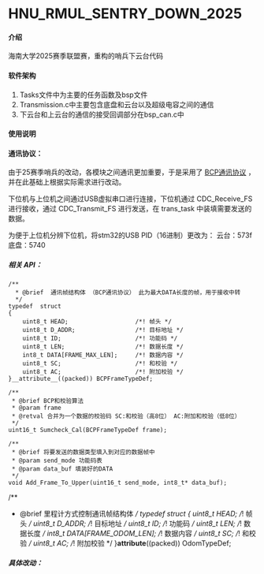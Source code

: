 # HNU_RMUL_SENTRY_DOWN_2025

#### 介绍
海南大学2025赛季联盟赛，重构的哨兵下云台代码

#### 软件架构

1. Tasks文件中为主要的任务函数及bsp文件
2. Transmission.c中主要包含底盘和云台以及超级电容之间的通信
3. 下云台和上云台的通信的接受回调部分在bsp_can.c中

#### 使用说明


#### 通讯协议：

由于25赛季哨兵的改动，各模块之间通讯更加重要，于是采用了 [BCP通讯协议](https://birdiebot.github.io/bubble_documentation/guide/%E6%9C%A8%E9%B8%A2%E9%80%9A%E8%AE%AF%E5%8D%8F%E8%AE%AE.html) ，并在此基础上根据实际需求进行改动。

下位机与上位机之间通过USB虚拟串口进行连接，下位机通过 CDC_Receive_FS 进行接收，通过 CDC_Transmit_FS 进行发送，在 trans_task 中装填需要发送的数据。

为便于上位机分辨下位机，将stm32的USB PID（16进制）更改为： 云台：573f  底盘：5740

##### 相关 API：

```
/**
  * @brief  通讯帧结构体 （BCP通讯协议） 此为最大DATA长度的帧，用于接收中转
  */
typedef  struct
{
    uint8_t HEAD;  				    /*! 帧头 */
    uint8_t D_ADDR;                 /*! 目标地址 */
    uint8_t ID;                     /*! 功能码 */
    uint8_t LEN;                    /*! 数据长度 */
    int8_t DATA[FRAME_MAX_LEN];     /*! 数据内容 */
    uint8_t SC;                     /*! 和校验 */
    uint8_t AC;                     /*! 附加校验 */
}__attribute__((packed)) BCPFrameTypeDef;

/**
 * @brief BCP和校验算法
 * @param frame
 * @retval 合并为一个数据的校验码 SC:和校验（高8位） AC:附加和校验（低8位）
 */
uint16_t Sumcheck_Cal(BCPFrameTypeDef frame);

/**
 * @brief 将要发送的数据类型填入到对应的数据帧中
 * @param send_mode 功能码表
 * @param data_buf 填装好的DATA
 */
void Add_Frame_To_Upper(uint16_t send_mode, int8_t* data_buf);
```
/**
  * @brief  里程计方式控制通讯帧结构体
  */
typedef  struct
{
    uint8_t HEAD;  				    /*! 帧头 */
    uint8_t D_ADDR;                 /*! 目标地址 */
    uint8_t ID;                     /*! 功能码 */
    uint8_t LEN;                    /*! 数据长度 */
    int8_t DATA[FRAME_ODOM_LEN];    /*! 数据内容 */
    uint8_t SC;                     /*! 和校验 */
    uint8_t AC;                     /*! 附加校验 */
}__attribute__((packed)) OdomTypeDef;

##### 具体改动：


